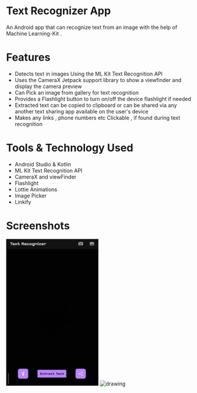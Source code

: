 # Text Recognizer App

An Android app that can recognize text from an image with the help of Machine Learning-Kit .

# Features

- Detects text in images Using the ML Kit Text Recognition API
- Uses the CameraX Jetpack support library to show a viewfinder and display the camera preview 
- Can Pick an image from gallery for text recognition
- Provides a Flashlight button to turn on/off the device flashlight if needed
- Extracted text can be copied to clipboard or can be shared via any another text sharing app available on the user's device
- Makes any links , phone numbers etc Clickable , if found during text recognition

# Tools & Technology Used

- Android Studio & Kotlin
- ML Kit Text Recognition API
- CameraX and viewFinder
- Flashlight
- Lottie Animations
- Image Picker
- Linkify

# Screenshots
<img src="screenshots/text-recognition-start.png" alt="drawing" width="250"/>
<img src="screenshots/text-recognition-after-extrfacting.png" alt="drawing" width="250"/>

